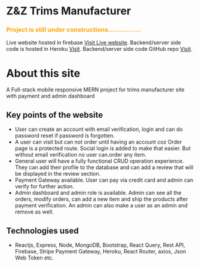 # Z&Z Trims Manufacturer

<h3 style="color: orange">Project is still under constructions................</h3>

Live website hosted in firebase [Visit Live website](https://garments-accessories.web.app/).
Backend/server side code is hosted in Heroku [Visit](https://garments-accessories.herokuapp.com/).
Backend/server side code GitHub repo [Visit](https://github.com/Zahid-BM/z-and-z-trims-full-stack-with-mern).

# About this site

A Full-stack mobile responsive MERN project for trims manufacturer site with payment and admin dashboard

## Key points of the website

* User can create an account with email verification, login  and can do password reset if password is forgotten.
* A user can visit but can not order until having an account coz Order page is a protected route. Social login is added to make that easier. But without email verification no user can.order any item.
* General user will have a fully functional CRUD operation experience. They can add their profile to the database and can add a review that will be displayed in the review section.
* Payment Gateway available. User can pay via credit card and admin can verify for further action.
* Admin dashboard and admin role is available. Admin can see all the orders, modify orders, can add a new item and ship the products after payment verification. An admin can also make a user as an admin and remove as well.
  
## Technologies used

* Reactjs, Express, Node, MongoDB, Bootstrap, React Query, Rest API, Firebase, Stripe Payment Gateway, Heroku, React Router, axios, Json Web Token etc.
